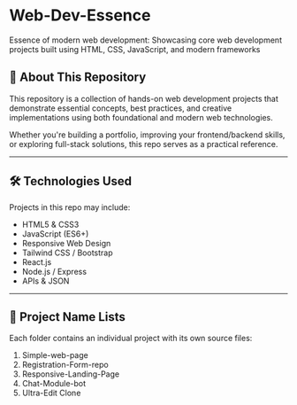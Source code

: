 # Web-Dev-Essence
Essence of modern web development: Showcasing core web development projects built using HTML, CSS, JavaScript, and modern frameworks


## 📌 About This Repository

This repository is a collection of hands-on web development projects that demonstrate essential concepts, best practices, and creative implementations using both foundational and modern web technologies.

Whether you're building a portfolio, improving your frontend/backend skills, or exploring full-stack solutions, this repo serves as a practical reference.

---

## 🛠️ Technologies Used

Projects in this repo may include:

- HTML5 & CSS3
- JavaScript (ES6+)
- Responsive Web Design
- Tailwind CSS / Bootstrap
- React.js
- Node.js / Express
- APIs & JSON

---

## 📂 Project Name Lists

Each folder contains an individual project with its own source files:
1) Simple-web-page
2) Registration-Form-repo
3) Responsive-Landing-Page
4) Chat-Module-bot
5) Ultra-Edit Clone
   

